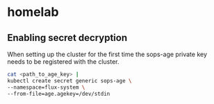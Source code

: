 # homelab

## Enabling secret decryption

When setting up the cluster for the first time the sops-age private key needs to be registered with the cluster.
```bash
cat <path_to_age_key> |
kubectl create secret generic sops-age \
--namespace=flux-system \
--from-file=age.agekey=/dev/stdin
```
